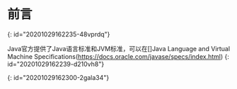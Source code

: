 # 前言
{: id="20201029162235-48vprdq"}

Java官方提供了Java语言标准和JVM标准，可以在[]Java Language and Virtual Machine Specifications(https://docs.oracle.com/javase/specs/index.html)
{: id="20201029162239-d210vh8"}

{: id="20201029162300-2gala34"}
